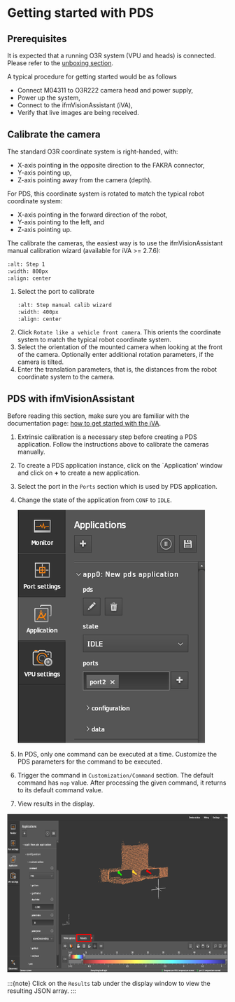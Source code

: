 # Getting started with PDS

## Prerequisites

It is expected that a running O3R system (VPU and heads) is connected. Please refer to the [unboxing section](../../GettingStarted/Unboxing/hw_unboxing.md).

A typical procedure for getting started would be as follows
- Connect M04311 to O3R222 camera head and power supply,
- Power up the system,
- Connect to the ifmVisionAssistant (iVA),
- Verify that live images are being received.

## Calibrate the camera

The standard O3R coordinate system is right-handed, with:
- X-axis pointing in the opposite direction to the FAKRA connector,
- Y-axis pointing up,
- Z-axis pointing away from the camera (depth).

For PDS, this coordinate system is rotated to match the typical robot coordinate system:
- X-axis pointing in the forward direction of the robot,
- Y-axis pointing to the left, and
- Z-axis pointing up.

The calibrate the cameras, the easiest way is to use the ifmVisionAssistant manual calibration wizard (available for iVA >= 2.7.6):

   ```{image} resources/step_1_iva_man_calibration.png
   :alt: Step 1
   :width: 800px
   :align: center
   ```
1. Select the port to calibrate
   ```{image} resources/steps_iva_man_calibration.png
   :alt: Step manual calib wizard
   :width: 400px
   :align: center
   ```
1. Click `Rotate like a vehicle front camera`. This orients the coordinate system to match the typical robot coordinate system.
3. Select the orientation of the mounted camera when looking at the front of the camera. Optionally enter additional rotation parameters, if the camera is tilted.
4. Enter the translation parameters, that is, the distances from the robot coordinate system to the camera.

## PDS with ifmVisionAssistant

Before reading this section, make sure you are familiar with the documentation page: [how to get started with the iVA](../../GettingStarted/ifmVisionAssistant/index_iVA.md).

1. Extrinsic calibration is a necessary step before creating a PDS application. Follow the instructions above to calibrate the cameras manually.
2. To create a PDS application instance, click on the `Application' window and click on **+** to create a new application.
3. Select the port in the `Ports` section which is used by PDS application.
4. Change the state of the application from `CONF` to `IDLE`.
   
   ![iVA_state](resources/iVA_state.png)

5. In PDS, only one command can be executed at a time. Customize the PDS parameters for the command to be executed.
6. Trigger the command in `Customization/Command` section. The default command has `nop` value. After processing the given command, it returns to its default command value. 
7. View results in the display.

![`getPallet` Result](resources/getPallet_result.png)

:::{note}
   Click on the `Results` tab under the display window to view the resulting JSON array.
:::